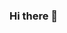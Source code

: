 ### Hi there 👋

<!--
**kexul/kexul** is a ✨ _special_ ✨ repository because its `README.md` (this file) appears on your GitHub profile.
[![kexul's GitHub stats](https://github-readme-stats.vercel.app/api?username=kexul)](https://github.com/kexul/github-readme-stats)

Here are some ideas to get you started:

- 🔭 I’m currently working on ...
- 🌱 I’m currently learning ...
- 👯 I’m looking to collaborate on ...
- 🤔 I’m looking for help with ...
- 💬 Ask me about ...
- 📫 How to reach me: ...
- 😄 Pronouns: ...
- ⚡ Fun fact: ...
-->
